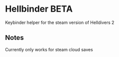 # Hellbinder BETA
Keybinder helper for the steam version of Helldivers 2

## Notes
Currently only works for steam cloud saves